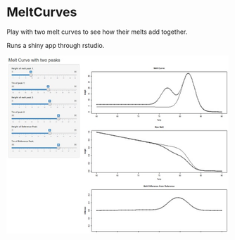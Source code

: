 # MeltCurves

Play with two melt curves to see how their melts add together. 

Runs a shiny app through rstudio. 

![alt tag](https://github.com/s4lt3d/MeltCurves/blob/master/screenshot.jpg?raw=true)
